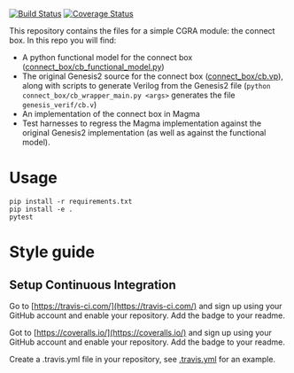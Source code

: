 [![Build Status](https://travis-ci.com/rsetaluri/magma_connect_box.svg?branch=master)](https://travis-ci.com/rsetaluri/magma_connect_box)
[![Coverage Status](https://coveralls.io/repos/github/rsetaluri/magma_connect_box/badge.svg?branch=master)](https://coveralls.io/github/rsetaluri/magma_connect_box?branch=master)

This repository contains the files for a simple CGRA module: the connect box. In this repo you will find:
* A python functional model for the connect box ([connect_box/cb_functional_model.py](./connect_box/cb_functional_model.py))
* The original Genesis2 source for the connect box ([connect_box/cb.vp](./connect_box/cb.vp)), along with scripts to generate Verilog from the Genesis2 file (`python connect_box/cb_wrapper_main.py <args>` generates the file `genesis_verif/cb.v`)
* An implementation of the connect box in Magma
* Test harnesses to regress the Magma implementation against the original Genesis2 implementation (as well as against the functional model).

# Usage
```
pip install -r requirements.txt
pip install -e .
pytest
```

# Style guide
## Setup Continuous Integration

Go to [https://travis-ci.com/](https://travis-ci.com/) and sign up using your
GitHub account and enable your repository.  Add the badge to your readme.

Got to [https://coveralls.io/](https://coveralls.io/) and sign up using your
GitHub account and enable your repository.  Add the badge to your readme.

Create a .travis.yml file in your repository, see [.travis.yml](./.travis.yml)
for an example.  
